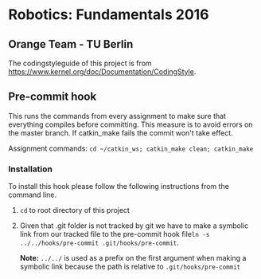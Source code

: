 # Robotics: Fundamentals 2016

## Orange Team - TU Berlin

The codingstyleguide of this project is from https://www.kernel.org/doc/Documentation/CodingStyle.

## Pre-commit hook

This runs the commands from every assignment to make sure that everything compiles before committing. This measure is to avoid errors on the master branch. If catkin_make fails the commit won't take effect.

Assignment commands: `cd ~/catkin_ws; catkin_make clean; catkin_make`

### Installation

To install this hook please follow the following instructions from the command line.

1. `cd` to root directory of this project

2. Given that .git folder is not tracked by git we have to make a symbolic link from our tracked file to the pre-commit hook file`ln -s ../../hooks/pre-commit .git/hooks/pre-commit`.

   **Note:** `../../` is used as a prefix on the first argument when making a symbolic link because the path is relative to `.git/hooks/pre-commit`

